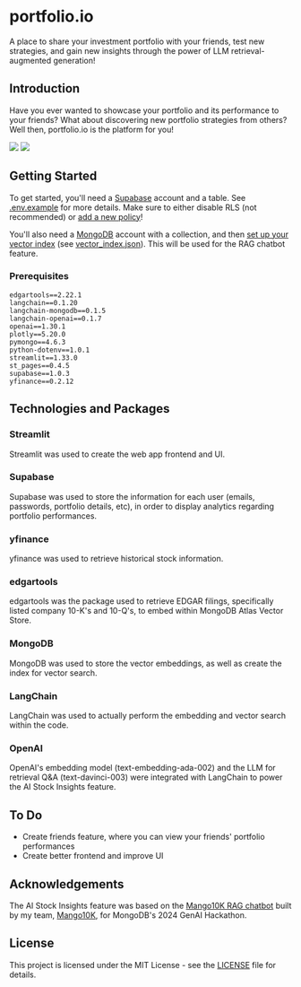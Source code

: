 # portfolio.io
A place to share your investment portfolio with your friends, test new strategies, and gain new insights through the power of LLM retrieval-augmented generation!

## Introduction
Have you ever wanted to showcase your portfolio and its performance to your friends? What about discovering new portfolio strategies from others? Well then, portfolio.io is the platform for you! 

<img src="https://github.com/Chubbyman2/portfolio.io/blob/main/docs/demo-1.PNG" /> <img src="https://github.com/Chubbyman2/portfolio.io/blob/main/docs/demo-2.PNG" />

## Getting Started
To get started, you'll need a [Supabase](https://supabase.com/) account and a table. See [.env.example](https://github.com/Chubbyman2/investment-tracker/blob/main/.env.example) for more details. Make sure to either disable RLS (not recommended) or [add a new policy](https://stackoverflow.com/questions/74302341/supabase-bucket-new-row-violates-row-level-security-policy-for-table-objects)!

You'll also need a [MongoDB](https://www.mongodb.com/) account with a collection, and then [set up your vector index](https://www.mongodb.com/docs/atlas/atlas-vector-search/create-index/) (see [vector_index.json](https://github.com/Chubbyman2/portfolio.io/blob/main/vector_index.json)). This will be used for the RAG chatbot feature.

### Prerequisites
```
edgartools==2.22.1
langchain==0.1.20
langchain-mongodb==0.1.5
langchain-openai==0.1.7
openai==1.30.1
plotly==5.20.0
pymongo==4.6.3
python-dotenv==1.0.1
streamlit==1.33.0
st_pages==0.4.5
supabase==1.0.3
yfinance==0.2.12
```

## Technologies and Packages
### Streamlit
Streamlit was used to create the web app frontend and UI.

### Supabase
Supabase was used to store the information for each user (emails, passwords, portfolio details, etc), in order to display analytics regarding portfolio performances. 

### yfinance
yfinance was used to retrieve historical stock information.

### edgartools
edgartools was the package used to retrieve EDGAR filings, specifically listed company 10-K's and 10-Q's, to embed within MongoDB Atlas Vector Store.

### MongoDB
MongoDB was used to store the vector embeddings, as well as create the index for vector search.

### LangChain
LangChain was used to actually perform the embedding and vector search within the code. 

### OpenAI
OpenAI's embedding model (text-embedding-ada-002) and the LLM for retrieval Q&A (text-davinci-003) were integrated with LangChain to power the AI Stock Insights feature.

## To Do
- Create friends feature, where you can view your friends' portfolio performances
- Create better frontend and improve UI

## Acknowledgements
The AI Stock Insights feature was based on the [Mango10K RAG chatbot](https://github.com/Chubbyman2/Mango10K) built by my team, [Mango10K](https://www.linkedin.com/posts/daniel-chen297_on-april-6th-we-created-mango10k-at-activity-7184621025626615808-aZ97?utm_source=share&utm_medium=member_desktop), for MongoDB's 2024 GenAI Hackathon.

## License
This project is licensed under the MIT License - see the <a href="https://github.com/Chubbyman2/investment-tracker/blob/main/LICENSE">LICENSE</a> file for details.
